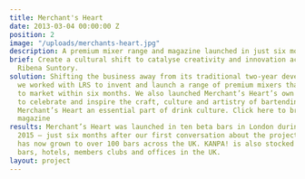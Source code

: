 ```yaml
---
title: Merchant's Heart
date: 2013-03-04 00:00:00 Z
position: 2
image: "/uploads/merchants-heart.jpg"
description: A premium mixer range and magazine launched in just six months
brief: Create a cultural shift to catalyse creativity and innovation across Lucozade
  Ribena Suntory.
solution: Shifting the business away from its traditional two-year development cycles,
  we worked with LRS to invent and launch a range of premium mixers that could go
  to market within six months. We also launched Merchant’s Heart’s own magazine, KANPAI!,
  to celebrate and inspire the craft, culture and artistry of bartending and make
  Merchant’s Heart an essential part of drink culture. Click here to browse of the
  magazine
results: Merchant’s Heart was launched in ten beta bars in London during December
  2015 – just six months after our first conversation about the project, and this
  has now grown to over 100 bars across the UK. KANPA! is also stocked in over 300
  bars, hotels, members clubs and offices in the UK.
layout: project
---
```


